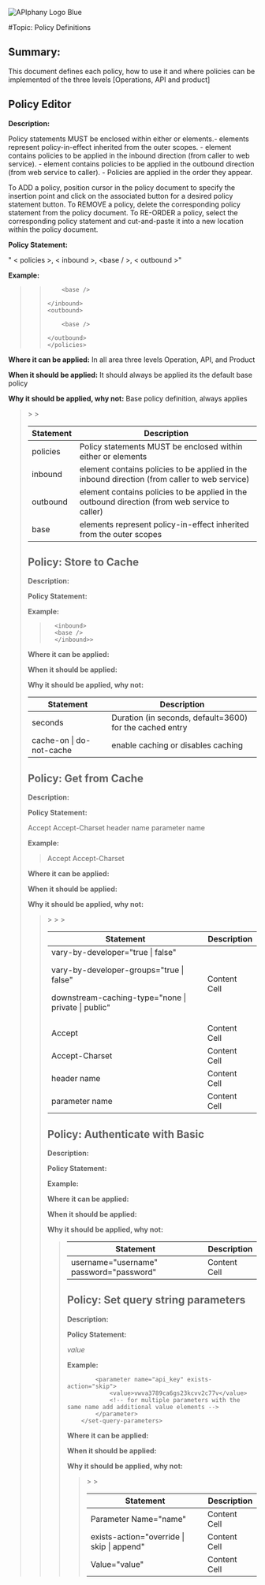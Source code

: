 ![APIphany Logo Blue](http://i.imgur.com/fG9dSvD.png)

#Topic: Policy Definitions

## Summary: ##

This document defines each policy, how to use it and where policies can be implemented of the three levels [Operations, API and product]

## Policy Editor ##

**Description:** 

Policy statements MUST be enclosed within either <inbound> or <outbound> elements.- <base /> elements represent policy-in-effect inherited from the outer scopes.
         - <inbound> element contains policies to be applied in the inbound direction (from caller to web service).
         - <outbound> element contains policies to be applied in the outbound direction (from web service to caller).
         - Policies are applied in the order they appear.

To ADD a policy, position cursor in the policy document to specify the insertion point and click on the associated button for a desired policy statement button.
    To REMOVE a policy, delete the corresponding policy statement from the policy document.
    To RE-ORDER a policy, select the corresponding policy statement and cut-and-paste it into a new location within the policy document.

**Policy Statement:** 

" < policies >, < inbound >, <base / >, < outbound >"

**Example:**


>> 	<policies>
>> 	<inbound>
>>         
>>         <base />
>>         
>>     </inbound>
>>     <outbound>
>>         
>>         <base />
>>         
>>     </outbound>
>>     </policies>

**Where it can be applied:** In all area three levels Operation, API, and Product

**When it should be applied:** It should always be applied its the default base policy

**Why it should be applied, why not:** Base policy definition, always applies

><table>
<thead>
<tr>
  <th>Statement</th>
  <th>Description</th>
</tr>
</thead>
<tbody>
<tr>
  <td>policies</td>
  <td>Policy statements MUST be enclosed within either <inbound> or <outbound> elements</td>
</tr>
<tr>
  <td>inbound</td>
  <td>element contains policies to be applied in the inbound direction (from caller to web service)</td>
</tr>
><tr>
  <td>outbound</td>
  <td>element contains policies to be applied in the outbound direction (from web service to caller)</td>
</tr>
><tr>
  <td>base</td>
  <td>elements represent policy-in-effect inherited from the outer scopes</td>
</tr>
</tbody>
</table>

## Policy: Store to Cache ##

**Description:**

**Policy Statement:** 

*<cache-store duration="seconds" caching-mode="cache-on | do-not-cache" />*

**Example:**

>   	<inbound>
>   	<base />
>		</inbound>>	
> 	<outbound>
> 		<base />
> 		<cache-store duration="3600" caching-mode="cache-on" />
> 	</outbound>

**Where it can be applied:**

**When it should be applied:**

**Why it should be applied, why not:**

<table>
<thead>
<tr>
  <th>Statement</th>
  <th>Description</th>
</tr>
</thead>
<tbody>
<tr>
  <td>seconds</td>
  <td>Duration (in seconds, default=3600) for the cached entry</td>
</tr>
<tr>
  <td>cache-on | do-not-cache</td>
  <td>enable caching or disables caching</td>
</tr>
</tbody>
</table>

## Policy: Get from Cache ##

**Description:**

**Policy Statement:** 

<cache-lookup vary-by-developer="true | false" vary-by-developer-groups="true | false" downstream-caching-type="none| private | public">
<vary-by-header>Accept</vary-by-header>
<vary-by-header>Accept-Charset</vary-by-header>
<vary-by-header>header name</vary-by-header>
<vary-by-query-parameter>parameter name</vary-by-query-parameter>
</cache-lookup>

**Example:**

> 	<inbound>
> 		<base />
> 		<cache-lookup vary-by-developer="false" vary-by-developer-groups="false" downstream-caching-type="none">
> 			<vary-by-header>Accept</vary-by-header>
> 			<vary-by-header>Accept-Charset</vary-by-header>
> 		</cache-lookup>
> 	</inbound>
> 	<outbound>
> 		<base /> 		
> 	</outbound>


**Where it can be applied:**

**When it should be applied:**

**Why it should be applied, why not:**

><table>
<thead>
<tr>
  <th>Statement</th>
  <th>Description</th>
</tr>
</thead>
<tbody>
<tr>
  <td>
vary-by-developer="true | false"

vary-by-developer-groups="true | false"

downstream-caching-type="none | private | public"
></td>
  <td>Content Cell</td>
</tr>
<tr>
  <td>Accept</td>
  <td>Content Cell</td>
</tr>
><tr>
  <td>Accept-Charset</td>
  <td>Content Cell</td>
</tr>
><tr>
  <td>header name</td>
  <td>Content Cell</td>
</tr>
><tr>
  <td>parameter name</td>
  <td>Content Cell</td>
</tr>
</tbody>
</table>

## Policy: Authenticate with Basic ##

**Description:**

**Policy Statement:**

*<authentication-basic username="username" password="password" />*

**Example:**

> 	<inbound>
> 		<base />
> 		<authentication-basic username="apiphany" password="vb2345ut!8P" />
> 	</inbound>
> 	<outbound>
> 		<base />
> 	</outbound>


**Where it can be applied:**

**When it should be applied:**

**Why it should be applied, why not:**

><table>
<thead>
<tr>
  <th>Statement</th>
  <th>Description</th>
</tr>
</thead>
<tbody>
<tr>
  <td>username="username" password="password"</td>
  <td>Content Cell</td>
</tr>
</tbody>
</table>

## Policy: Set query string parameters ##

**Description:**

**Policy Statement:**

*<set-query-parameters>
 <parameter name="param name" exists-action="override | skip | append">
 <value>value</value>  </parameter> </set-query-parameters>*

**Example:**


> 	<set-query-parameters>
			<parameter name="api_key" exists-action="skip">
				<value>vwva3789ca6gs23kcvv2c77v</value>
				<!-- for multiple parameters with the same name add additional value elements -->
			</parameter>
		</set-query-parameters>


**Where it can be applied:**

**When it should be applied:**

**Why it should be applied, why not:**

><table>
<thead>
<tr>
  <th>Statement</th>
  <th>Description</th>
</tr>
</thead>
<tbody>
<tr>
  <td>Parameter Name="name"</td>
  <td>Content Cell</td>
</tr>
><tr>
  <td>exists-action="override | skip | append"</td>
  <td>Content Cell</td>
</tr>
><tr>
  <td>Value="value"</td>
  <td>Content Cell</td>
</tr>
</tbody>
</table>
